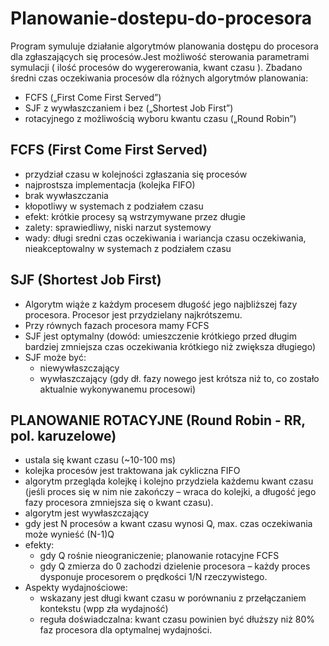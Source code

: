 # Planowanie-dostepu-do-procesora

Program symuluje działanie algorytmów planowania dostępu do procesora dla zgłaszających się procesów.Jest możliwość sterowania parametrami symulacji ( ilość procesów do wygererowania, kwant czasu ).  Zbadano średni czas oczekiwania procesów dla różnych algorytmów planowania:
- FCFS („First Come First Served”)
- SJF z wywłaszczaniem i bez („Shortest Job First”)
- rotacyjnego z możliwością wyboru kwantu czasu („Round Robin”)
## FCFS (First Come First Served)
- przydział czasu w kolejności zgłaszania się procesów
- najprostsza implementacja (kolejka FIFO)
- brak wywłaszczania
- kłopotliwy w systemach z podziałem czasu
- efekt: krótkie procesy są wstrzymywane przez długie
- zalety: sprawiedliwy, niski narzut systemowy
- wady: długi sredni czas oczekiwania i wariancja czasu oczekiwania, nieakceptowalny w
systemach z podziałem czasu
## SJF (Shortest Job First)
- Algorytm wiąże z każdym procesem długość jego najbliższej fazy procesora. Procesor jest
przydzielany najkrótszemu.
- Przy równych fazach procesora mamy FCFS
- SJF jest optymalny (dowód: umieszczenie krótkiego przed długim bardziej zmniejsza czas
oczekiwania krótkiego niż zwiększa długiego)
- SJF może być:
    - niewywłaszczający
    - wywłaszczający (gdy dł. fazy nowego jest krótsza niż to, co zostało aktualnie wykonywanemu procesowi)
## PLANOWANIE ROTACYJNE (Round Robin - RR, pol. karuzelowe) 
- ustala się kwant czasu (~10-100 ms)
- kolejka procesów jest traktowana jak cykliczna FIFO
- algorytm przegląda kolejkę i kolejno przydziela każdemu kwant czasu (jeśli proces się w nim nie
zakończy – wraca do kolejki, a długość jego fazy procesora zmniejsza się o kwant czasu).
- algorytm jest wywłaszczający
- gdy jest N procesów a kwant czasu wynosi Q, max. czas oczekiwania może wynieść (N-1)Q
- efekty:
    - gdy Q rośnie nieograniczenie; planowanie rotacyjne  FCFS
    - gdy Q zmierza do 0 zachodzi dzielenie procesora – każdy proces dysponuje procesorem o
prędkości 1/N rzeczywistego.
- Aspekty wydajnościowe:
    - wskazany jest długi kwant czasu w porównaniu z przełączaniem kontekstu (wpp zła
wydajność)
    - reguła doświadczalna: kwant czasu powinien być dłuższy niż 80% faz procesora dla
optymalnej wydajności.
